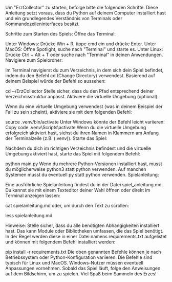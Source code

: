 Um "ErzCollector" zu starten, befolge bitte die folgenden Schritte. Diese Anleitung setzt voraus, dass du Python auf deinem Computer installiert hast und ein grundlegendes Verständnis von Terminals oder Kommandozeileninterfaces besitzt.

Schritte zum Starten des Spiels:
Öffne das Terminal:

Unter Windows: Drücke Win + R, tippe cmd ein und drücke Enter.
Unter MacOS: Öffne Spotlight, suche nach "Terminal" und starte es.
Unter Linux: Drücke Ctrl + Alt + T oder suche nach "Terminal" in deinen Anwendungen.
Navigiere zum Spielordner:

Im Terminal navigierst du zum Verzeichnis, in dem sich dein Spiel befindet, indem du den Befehl cd (Change Directory) verwendest. Basierend auf deinem Beispiel würde der Befehl so aussehen:

cd ~/ErzCollector
Stelle sicher, dass du den Pfad entsprechend deiner Verzeichnisstruktur anpasst.
Aktiviere die virtuelle Umgebung (optional):

Wenn du eine virtuelle Umgebung verwendest (was in deinem Beispiel der Fall zu sein scheint), aktiviere sie mit dem folgenden Befehl:

source .venv/bin/activate
Unter Windows könnte der Befehl leicht variieren:
Copy code
.venv\Scripts\activate
Wenn du die virtuelle Umgebung erfolgreich aktiviert hast, siehst du ihren Namen in Klammern am Anfang der Terminalzeile (z.B. (.venv)).
Starte das Spiel:

Nachdem du dich im richtigen Verzeichnis befindest und die virtuelle Umgebung aktiviert hast, starte das Spiel mit folgendem Befehl:

python main.py
Wenn du mehrere Python-Versionen installiert hast, musst du möglicherweise python3 statt python verwenden.
Auf manchen Systemen musst du eventuell py statt python verwenden.
Spielanleitung:

Eine ausführliche Spielanleitung findest du in der Datei spiel_anleitung.md. Du kannst sie mit einem Texteditor deiner Wahl öffnen oder direkt im Terminal anzeigen lassen:

cat spielanleitung.md
oder, um durch den Text zu scrollen:

less spielanleitung.md

Hinweise:
Stelle sicher, dass du alle benötigten Abhängigkeiten installiert hast. Das kann Module oder Bibliotheken umfassen, die das Spiel benötigt. In der Regel werden diese in einer Datei namens requirements.txt aufgelistet und können mit folgendem Befehl installiert werden:

pip install -r requirements.txt
Die oben genannten Befehle können je nach Betriebssystem oder Python-Konfiguration variieren. Die Befehle sind typisch für Linux und MacOS. Windows-Nutzer müssen eventuell Anpassungen vornehmen.
Sobald das Spiel läuft, folge den Anweisungen auf dem Bildschirm, um zu spielen. Viel Spaß beim Sammeln des Erzes!